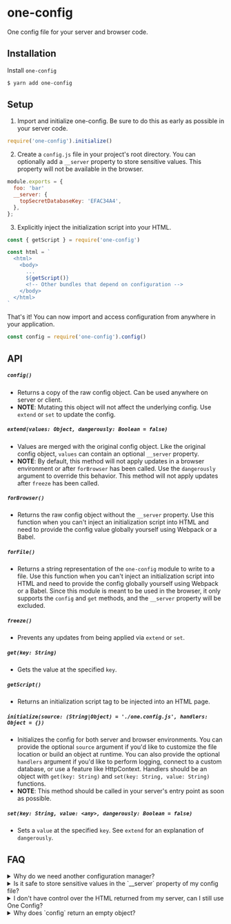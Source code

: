 # one-config

One config file for your server and browser code.

## Installation

Install `one-config`

```bash
$ yarn add one-config
```

## Setup

1. Import and initialize one-config. Be sure to do this as early as possible in your server code.

```javascript
require('one-config').initialize()
```

2. Create a `config.js` file in your project's root directory. You can optionally add a `__server` property to store sensitive values. This property will not be available in the browser.

```javascript
module.exports = {
  foo: 'bar'
  __server: {
    topSecretDatabaseKey: 'EFAC34A4',
  },
};
```

3. Explicitly inject the initialization script into your HTML.

```javascript
const { getScript } = require('one-config')

const html = `
  <html>
    <body>
      ...
      ${getScript()}
      <!-- Other bundles that depend on configuration -->
    </body>
  </html>
`
```

That's it! You can now import and access configuration from anywhere in your application.

```javascript
const config = require('one-config').config()
```

## API

##### `config()`

- Returns a copy of the raw config object. Can be used anywhere on server or client.
- **NOTE**: Mutating this object will not affect the underlying config. Use `extend` or `set` to update the config.

##### `extend(values: Object, dangerously: Boolean = false)`

- Values are merged with the original config object. Like the original config object, `values` can contain an optional `__server` property.
- **NOTE**: By default, this method will not apply updates in a browser environment or after `forBrowser` has been called. Use the `dangerously` argument to override this behavior. This method will not apply updates after `freeze` has been called.

##### `forBrowser()`

- Returns the raw config object without the `__server` property. Use this function when you can't inject an initialization script into HTML and need to provide the config value globally yourself using Webpack or a Babel.

##### `forFile()`

- Returns a string representation of the `one-config` module to write to a file. Use this function when you can't inject an initialization script into HTML and need to provide the config globally yourself using Webpack or a Babel. Since this module is meant to be used in the browser, it only supports the `config` and `get` methods, and the `__server` property will be excluded.

##### `freeze()`

- Prevents any updates from being applied via `extend` or `set`.

##### `get(key: String)`

- Gets the value at the specified `key`.

##### `getScript()`

- Returns an initialization script tag to be injected into an HTML page.

##### `initialize(source: (String|Object) = './one.config.js', handlers: Object = {})`

- Initializes the config for both server and browser environments. You can provide the optional `source` argument if you'd like to customize the file location or build an object at runtime. You can also provide the optional `handlers` argument if you'd like to perform logging, connect to a custom database, or use a feature like HttpContext. Handlers should be an object with `get(key: String)` and `set(key: String, value: String)` functions.
- **NOTE**: This method should be called in your server's entry point as soon as possible.

##### `set(key: String, value: <any>, dangerously: Boolean = false)`

- Sets a `value` at the specified `key`. See `extend` for an explanation of `dangerously`.

## FAQ

<details>
  <summary>Why do we need another configuration manager?</summary>

Well, I searched NPM and couldn't find a library that met the following criteria:

1. Works on both client and server
2. Allows values to be defined at runtime, not just build time
3. Allows sensitive values to be excluded from client-side code
   </details>

<details>
  <summary>Is it safe to store sensitive values in the `__server` property of my config file?</summary>

Yes! Any values defined in the `__server` field are excluded when you use the config returned by `forBrowser`, `forFile`, or `getScript`. Furthermore, `__server` values will not get bundled into your client-side code if you import `one-config`, because config is required dynamically on the server.

</details>

<details>
  <summary>I don't have control over the HTML returned from my server, can I still use One Config?</summary>

Sure! You can simply call `forFile` and use Webpack or Babel to define the config globally yourself. Here's an example.

```javascript
// webpack.config.js

const fs = require('fs')
const { forFile, initialize } = require('one-config')
const path = require('path')

// Initialize the config
initialize()

// Write the module to a file
fs.writeFileSync(path.resolve(__dirname, './config.js'), forFile())

module.exports = {
  // ... other webpack config
  resolve: {
    alias: {
      'one-config': path.resolve(__dirname, './config.js'),
    },
  },
}
```

</details>

<details>
  <summary>Why does `config` return an empty object?</summary>

Remember, you must import and configure `one-config` as early as possible in your server's entry file. Otherwise, you may be accessing `one-config` before it has been properly initialized.

</details>
